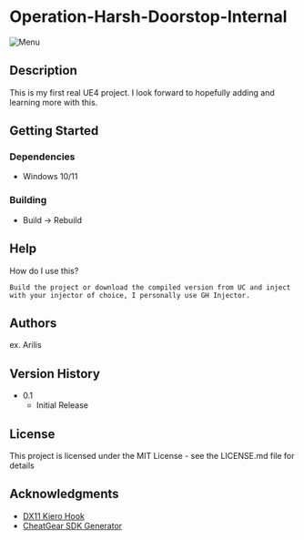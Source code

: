 # Operation-Harsh-Doorstop-Internal

![Menu](https://i.imgur.com/mFAnfS9.png)

## Description

This is my first real UE4 project. I look forward to hopefully adding and learning more with this.

## Getting Started

### Dependencies

* Windows 10/11

### Building

* Build -> Rebuild

## Help

How do I use this?
```
Build the project or download the compiled version from UC and inject with your injector of choice, I personally use GH Injector.
```

## Authors


ex. Arilis

## Version History

* 0.1
    * Initial Release

## License

This project is licensed under the MIT License - see the LICENSE.md file for details

## Acknowledgments

* [DX11 Kiero Hook](https://github.com/rdbo/ImGui-DirectX-11-Kiero-Hook)
* [CheatGear SDK Generator](https://discord.gg/RgJhJHprQu)